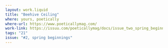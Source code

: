 ```yaml
---
layout: work.liquid
title: "Beehive Ceiling"
where: yours, poetically
where-url: https://www.poeticallymag.com/
work-link: https://issuu.com/poeticallymag/docs/issue_two_spring_beginnings
tags: "21"
issue: "#2, spring beginnings"
---
```


